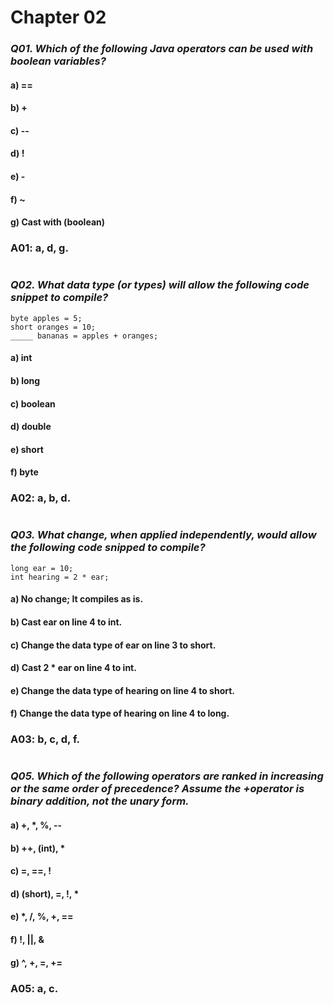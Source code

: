 # Chapter 02  
###  _Q01. Which of the following Java operators can be used with boolean variables?_ 
#### a) ==
#### b) +
#### c) --
#### d) !
#### e) -
#### f) ~
#### g) Cast with (boolean)
### A01: a, d, g.
#
### *Q02. What data type (or types) will allow the following code snippet to compile?*
```
byte apples = 5;
short oranges = 10;
_____ bananas = apples + oranges;
```
#### a) int
#### b) long 
#### c) boolean
#### d) double 
#### e) short
#### f) byte

### A02: a, b, d.

#
### *Q03. What change, when applied independently, would allow the following code snipped to compile?*

```
long ear = 10;
int hearing = 2 * ear;
```
 

#### a) No change; It compiles as is.
#### b) Cast ear on line 4 to int. 
#### c) Change the data type of ear on line 3 to short.
#### d) Cast 2 * ear on line 4 to int. 
#### e) Change the data type of hearing on line 4 to short.
#### f) Change the data type of hearing on line 4 to long.

### A03: b, c, d, f.
#
###  _Q05. Which of the following operators are ranked in increasing or the same order of precedence? Assume the +operator is binary addition, not the unary form._ 

#### a) +, *, %, --
#### b) ++, (int), *
#### c) =, ==, !
#### d) (short), =, !, *
#### e) *, /, %, +, ==
#### f) !, ||, &
#### g) ^, +, =, +=
### A05: a, c.
# 